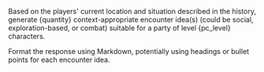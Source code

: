 Based on the players' current location and situation described in the history, generate {quantity} context-appropriate encounter idea(s) (could be social, exploration-based, or combat) suitable for a party of level {pc_level} characters.

Format the response using Markdown, potentially using headings or bullet points for each encounter idea. 